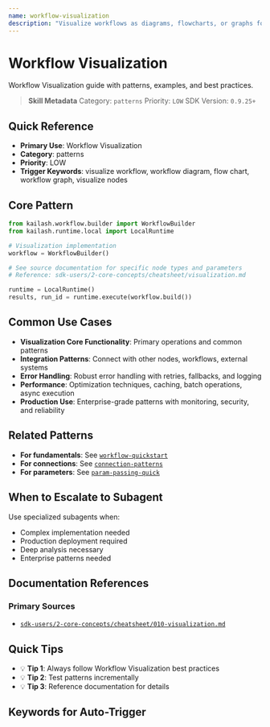 ```yaml
---
name: workflow-visualization
description: "Visualize workflows as diagrams, flowcharts, or graphs for documentation and debugging. Use when asking 'visualize workflow', 'workflow diagram', 'flow chart', 'workflow graph', 'visualize nodes', or 'workflow visualization'."
---
```


# Workflow Visualization

Workflow Visualization guide with patterns, examples, and best practices.

> **Skill Metadata**
> Category: `patterns`
> Priority: `LOW`
> SDK Version: `0.9.25+`

## Quick Reference

- **Primary Use**: Workflow Visualization
- **Category**: patterns
- **Priority**: LOW
- **Trigger Keywords**: visualize workflow, workflow diagram, flow chart, workflow graph, visualize nodes

## Core Pattern

```python
from kailash.workflow.builder import WorkflowBuilder
from kailash.runtime.local import LocalRuntime

# Visualization implementation
workflow = WorkflowBuilder()

# See source documentation for specific node types and parameters
# Reference: sdk-users/2-core-concepts/cheatsheet/visualization.md

runtime = LocalRuntime()
results, run_id = runtime.execute(workflow.build())
```


## Common Use Cases

- **Visualization Core Functionality**: Primary operations and common patterns
- **Integration Patterns**: Connect with other nodes, workflows, external systems
- **Error Handling**: Robust error handling with retries, fallbacks, and logging
- **Performance**: Optimization techniques, caching, batch operations, async execution
- **Production Use**: Enterprise-grade patterns with monitoring, security, and reliability

## Related Patterns

- **For fundamentals**: See [`workflow-quickstart`](#)
- **For connections**: See [`connection-patterns`](#)
- **For parameters**: See [`param-passing-quick`](#)

## When to Escalate to Subagent

Use specialized subagents when:
- Complex implementation needed
- Production deployment required
- Deep analysis necessary
- Enterprise patterns needed

## Documentation References

### Primary Sources
- [`sdk-users/2-core-concepts/cheatsheet/010-visualization.md`](../../../sdk-users/2-core-concepts/cheatsheet/010-visualization.md)

## Quick Tips

- 💡 **Tip 1**: Always follow Workflow Visualization best practices
- 💡 **Tip 2**: Test patterns incrementally
- 💡 **Tip 3**: Reference documentation for details

## Keywords for Auto-Trigger

<!-- Trigger Keywords: visualize workflow, workflow diagram, flow chart, workflow graph, visualize nodes -->
